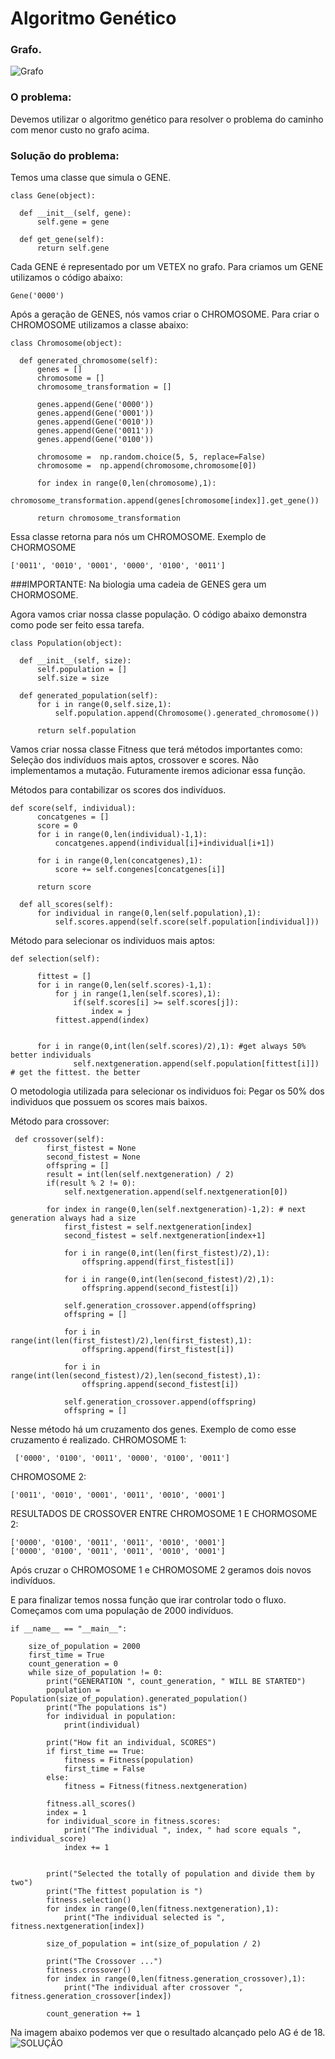 # Algoritmo Genético

### Grafo.
![Grafo](https://github.com/lucasstonehc/Genetic-Algorithm---Graph-Problem-Solved-/blob/master/graph.png)

### O problema:
  Devemos utilizar o algoritmo genético para resolver o problema do caminho com menor custo no grafo acima.

### Solução do problema:
  Temos uma classe que simula o GENE.
  ```
  class Gene(object):

    def __init__(self, gene):
        self.gene = gene

    def get_gene(self):
        return self.gene
  ```
  
  Cada GENE é representado por um VETEX no grafo. Para criamos um GENE utilizamos o código abaixo:
  ```
  Gene('0000')
  ```
  
  Após a geração de GENES, nós vamos criar o CHROMOSOME. Para criar o CHROMOSOME utilizamos a classe abaixo:
  ```
  class Chromosome(object):

    def generated_chromosome(self):
        genes = []
        chromosome = []
        chromosome_transformation = []

        genes.append(Gene('0000'))
        genes.append(Gene('0001'))
        genes.append(Gene('0010'))
        genes.append(Gene('0011'))
        genes.append(Gene('0100'))

        chromosome =  np.random.choice(5, 5, replace=False)
        chromosome =  np.append(chromosome,chromosome[0])

        for index in range(0,len(chromosome),1):
            chromosome_transformation.append(genes[chromosome[index]].get_gene())

        return chromosome_transformation
  ```
  Essa classe retorna para nós um CHROMOSOME.
  Exemplo de CHORMOSOME
  ```
  ['0011', '0010', '0001', '0000', '0100', '0011']
  ```
  ###IMPORTANTE: Na biologia uma cadeia de GENES gera um CHORMOSOME.
  
  Agora vamos criar nossa classe população. O código abaixo demonstra como pode ser feito essa tarefa.
  ```
  class Population(object):

    def __init__(self, size):
        self.population = []
        self.size = size

    def generated_population(self):
        for i in range(0,self.size,1):
            self.population.append(Chromosome().generated_chromosome())
       
        return self.population

  ```
  
  Vamos criar nossa classe Fitness que terá métodos importantes como: Seleção dos indivíduos mais aptos, crossover e scores. Não implementamos a mutação. Futuramente iremos adicionar essa função.
  
  Métodos para contabilizar os scores dos indivíduos.
  ```
  def score(self, individual):
        concatgenes = []
        score = 0
        for i in range(0,len(individual)-1,1):
            concatgenes.append(individual[i]+individual[i+1])

        for i in range(0,len(concatgenes),1):
            score += self.congenes[concatgenes[i]]
        
        return score

    def all_scores(self):
        for individual in range(0,len(self.population),1):
            self.scores.append(self.score(self.population[individual]))
  ```
  
  Método para selecionar os individuos mais aptos:
  ```
  def selection(self):
        
        fittest = []
        for i in range(0,len(self.scores)-1,1):
            for j in range(1,len(self.scores),1):
                if(self.scores[i] >= self.scores[j]):
                    index = j
            fittest.append(index)


        for i in range(0,int(len(self.scores)/2),1): #get always 50% better individuals 
                self.nextgeneration.append(self.population[fittest[i]]) # get the fittest. the better 
 
  ```
 O metodologia utilizada para selecionar os individuos foi: Pegar os 50% dos individuos que possuem os scores mais baixos.
 
 Método para crossover:
```
 def crossover(self):
        first_fistest = None
        second_fistest = None 
        offspring = []
        result = int(len(self.nextgeneration) / 2)
        if(result % 2 != 0):
            self.nextgeneration.append(self.nextgeneration[0])

        for index in range(0,len(self.nextgeneration)-1,2): # next generation always had a size
            first_fistest = self.nextgeneration[index]
            second_fistest = self.nextgeneration[index+1]

            for i in range(0,int(len(first_fistest)/2),1):
                offspring.append(first_fistest[i])

            for i in range(0,int(len(second_fistest)/2),1):
                offspring.append(second_fistest[i])

            self.generation_crossover.append(offspring)
            offspring = []

            for i in range(int(len(first_fistest)/2),len(first_fistest),1):
                offspring.append(first_fistest[i])

            for i in range(int(len(second_fistest)/2),len(second_fistest),1):
                offspring.append(second_fistest[i])

            self.generation_crossover.append(offspring)
            offspring = []
```
Nesse método há um cruzamento dos genes. Exemplo de como esse cruzamento é realizado.
CHROMOSOME 1:
```
 ['0000', '0100', '0011', '0000', '0100', '0011']
```
CHROMOSOME 2:
```
['0011', '0010', '0001', '0011', '0010', '0001']
```
RESULTADOS DE CROSSOVER ENTRE CHROMOSOME 1 E CHORMOSOME 2:
```
['0000', '0100', '0011', '0011', '0010', '0001']
['0000', '0100', '0011', '0011', '0010', '0001']
```
Após cruzar o CHROMOSOME 1  e CHROMOSOME 2 geramos dois novos indivíduos.

E para finalizar temos nossa função que irar controlar todo o fluxo.
Começamos com uma população de 2000 indivíduos.

```
if __name__ == "__main__":
    
    size_of_population = 2000
    first_time = True
    count_generation = 0
    while size_of_population != 0:
        print("GENERATION ", count_generation, " WILL BE STARTED")
        population = Population(size_of_population).generated_population()
        print("The populations is")
        for individual in population:
            print(individual)

        print("How fit an individual, SCORES")
        if first_time == True:
            fitness = Fitness(population)
            first_time = False
        else:
            fitness = Fitness(fitness.nextgeneration)

        fitness.all_scores()
        index = 1
        for individual_score in fitness.scores:
            print("The individual ", index, " had score equals ", individual_score)
            index += 1
        

        print("Selected the totally of population and divide them by two")
        print("The fittest population is ")
        fitness.selection()
        for index in range(0,len(fitness.nextgeneration),1):
            print("The individual selected is ", fitness.nextgeneration[index])

        size_of_population = int(size_of_population / 2)

        print("The Crossover ...")
        fitness.crossover()
        for index in range(0,len(fitness.generation_crossover),1): 
            print("The individual after crossover ", fitness.generation_crossover[index])
        
        count_generation += 1
```
Na imagem abaixo podemos ver que o resultado alcançado pelo AG é de 18.
![SOLUÇÂO](https://github.com/lucasstonehc/Genetic-Algorithm---Graph-Problem-Solved-/blob/master/theresult.png)


  
